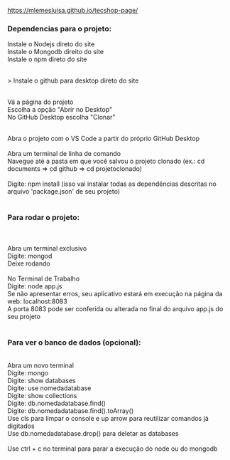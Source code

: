  https://mlemesluisa.github.io/tecshop-page/


<h3>Dependencias para o projeto: </h3>

Instale o Nodejs direto do site<br>
Instale o Mongodb direito do site<br>
Instale o npm direto do site <br>

<br>
> Instale o github para desktop direto do site<br>
<br>

Vá a página do projeto<br>
Escolha a opção "Abrir no Desktop"<br>
No GitHub Desktop escolha "Clonar" <br>

<br>
Abra o projeto com o VS Code a partir do próprio GitHub Desktop<br>
<br>
Abra um terminal de linha de comando<br>
Navegue até a pasta em que você salvou o projeto clonado (ex.: cd documents => cd github => cd projetoclonado)<br>
<br>
Digite: npm install (isso vai instalar todas as dependências descritas no arquivo 'package.json' de seu projeto)<br>
<br>
<h3>Para rodar o projeto: </h3><br>
<br>
Abra um terminal exclusivo<br>
Digite: mongod<br>
Deixe rodando <br>
<br>
No Terminal de Trabalho<br>
Digite: node app.js<br>
Se não apresentar erros, seu aplicativo estará em execução na página da web: localhost:8083 <br>
A porta 8083 pode ser conferida ou alterada no final do arquivo app.js do seu projeto<br>
<br>
<h3>Para ver o banco de dados (opcional): </h3><br>
Abra um novo terminal<br>
Digite: mongo <br>
Digite: show databases<br>
Digite: use nomedadatabase<br>
Digite: show collections<br>
Digite: db.nomedadatabase.find()<br>
Digite: db.nomedadatabase.find().toArray()<br>
Use cls para limpar o console e up arrow para reutilizar comandos já digitados <br>
Use db.nomedadatabase.drop() para deletar as databases<br>
<br>
Use ctrl + c no terminal para parar a execução do node ou do mongodb <br>
<br>